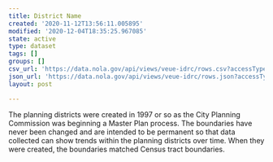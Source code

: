 ```yaml
---
title: District Name
created: '2020-11-12T13:56:11.005895'
modified: '2020-12-04T18:35:25.967085'
state: active
type: dataset
tags: []
groups: []
csv_url: 'https://data.nola.gov/api/views/veue-idrc/rows.csv?accessType=DOWNLOAD'
json_url: 'https://data.nola.gov/api/views/veue-idrc/rows.json?accessType=DOWNLOAD'
layout: post

---
```

The planning districts were created in 1997 or so as the City Planning Commission was beginning a Master Plan process. The boundaries have never been changed and are intended to be permanent so that data collected can show trends within the planning districts over time. When they were created, the boundaries matched Census tract boundaries.
